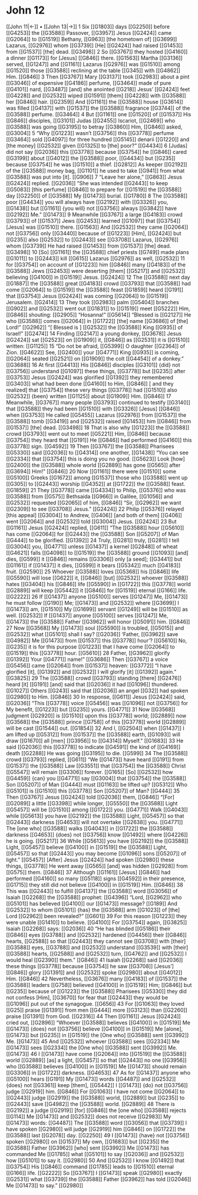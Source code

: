 # John 12
[[John 11|←]] • [[John 13|→]]
1 Six [[G1803]] days [[G2250]] before [[G4253]] the [[G3588]] Passover, [[G3957]] Jesus [[G2424]] came [[G2064]] to [[G1519]] Bethany, [[G963]] [the hometown of] [[G3699]] Lazarus, [[G2976]] whom [[G3739]] [He] [[G2424]] had raised [[G1453]] from [[G1537]] [the] dead. [[G3498]] 
2 So [[G3767]] they hosted [[G4160]] a dinner [[G1173]] for [Jesus] [[G846]] there. [[G1563]] Martha [[G3136]] served, [[G1247]] and [[G1161]] Lazarus [[G2976]] was [[G1510]] among [[G1520]] those [[G3588]] reclining at the table [[G345]] with [[G4862]] Him. [[G846]] 
3 Then [[G3767]] Mary [[G3137]] took [[G2983]] about a pint [[G3046]] of expensive [[G4186]] perfume, [[G3464]] made of pure [[G4101]] nard, [[G3487]] [and] she anointed [[G218]] Jesus’ [[G2424]] feet [[G4228]] and [[G2532]] wiped [[G1591]] [them] [[G4228]] with [[G3588]] her [[G846]] hair. [[G2359]] And [[G1161]] the [[G3588]] house [[G3614]] was filled [[G4137]] with [[G1537]] the [[G3588]] fragrance [[G3744]] of the [[G3588]] perfume. [[G3464]] 
4 But [[G1161]] one [[G1520]] of [[G1537]] His [[G846]] disciples, [[G3101]] Judas [[G2455]] Iscariot, [[G2469]] who [[G3588]] was going [[G3195]] to betray [[G3860]] Him, [[G846]] asked, [[G3004]] 
5 “Why [[G1223]] wasn’t [[G3756]] this [[G3778]] perfume [[G3464]] sold [[G4097]] for three hundred [[G5145]] denarii [[G1220]] and [the money] [[G2532]] given [[G1325]] to [the] poor?” [[G4434]] 
6 [Judas] did not say [[G2036]] this [[G3778]] because [[G3754]] he [[G846]] cared [[G3199]] about [[G4012]] the [[G3588]] poor, [[G4434]] but [[G235]] because [[G3754]] he was [[G1510]] a thief. [[G2812]] As keeper [[G2192]] of the [[G3588]] money bag, [[G1101]] he used to take [[G941]] from what [[G3588]] was put into [it]. [[G906]] 
7 “Leave her alone,” [[G863]] Jesus [[G2424]] replied. [[G2036]] “She was intended [[G2443]] to keep [[G5083]] [this perfume] [[G846]] to prepare for [[G1519]] the [[G3588]] day [[G2250]] of [[G3588]] My [[G1473]] burial. [[G1780]] 
8 The [[G3588]] poor [[G4434]] you will always have [[G2192]] with [[G3326]] you, [[G1438]] but [[G1161]] {you will} not [[G3756]] always [[G3842]] have [[G2192]] Me.” [[G1473]] 
9 Meanwhile [[G3767]] a large [[G4183]] crowd [[G3793]] of [[G1537]] Jews [[G2453]] learned [[G1097]] that [[G3754]] [Jesus] was [[G1510]] there. [[G1563]] And [[G2532]] they came [[G2064]] not [[G3756]] only [[G3440]] because of [[G1223]] [Him], [[G2424]] but [[G235]] also [[G2532]] to [[G2443]] see [[G3708]] Lazarus, [[G2976]] whom [[G3739]] He had raised [[G1453]] from [[G1537]] [the] dead. [[G3498]] 
10 [So] [[G1161]] the [[G3588]] chief priests [[G749]] made plans [[G1011]] to [[G2443]] kill [[G615]] Lazarus [[G2976]] as well, [[G2532]] 
11 for [[G3754]] on account of [[G1223]] him [[G846]] many [[G4183]] of the [[G3588]] Jews [[G2453]] were deserting [them] [[G5217]] and [[G2532]] believing [[G4100]] in [[G1519]] Jesus. [[G2424]] 
12 The [[G3588]] next day [[G1887]] the [[G3588]] great [[G4183]] crowd [[G3793]] that [[G3588]] had come [[G2064]] to [[G1519]] the [[G3588]] feast [[G1859]] heard [[G191]] that [[G3754]] Jesus [[G2424]] was coming [[G2064]] to [[G1519]] Jerusalem. [[G2414]] 
13 They took [[G2983]] palm [[G5404]] branches [[G902]] and [[G2532]] went out [[G1831]] to [[G1519]] meet [[G5222]] Him, [[G846]] shouting: [[G2905]] “Hosanna!” [[G5614]] “Blessed is [[G2127]] He who [[G3588]] comes [[G2064]] in [[G1722]] [the] name [[G3686]] of [the] Lord!” [[G2962]] “[ Blessed is ] [[G2532]] the [[G3588]] King [[G935]] of Israel!” [[G2474]] 
14 Finding [[G2147]] a young donkey, [[G3678]] Jesus [[G2424]] sat [[G2523]] on [[G1909]] it, [[G846]] as [[G2531]] it is [[G1510]] written: [[G1125]] 
15 “Do not be afraid, [[G5399]] O daughter [[G2364]] of Zion. [[G4622]] See, [[G2400]] your [[G4771]] King [[G935]] is coming, [[G2064]] seated [[G2521]] on [[G1909]] the colt [[G4454]] of a donkey.” [[G3688]] 
16 At first [[G4413]] His [[G846]] disciples [[G3101]] {did} not [[G3756]] understand [[G1097]] these things, [[G3778]] but [[G235]] after [[G3753]] Jesus [[G2424]] was glorified [[G1392]] they remembered [[G3403]] what had been done [[G4160]] to Him, [[G846]] [ and they realized] that [[G3754]] these very things [[G3778]] had [[G1510]] also [[G2532]] {been} written [[G1125]] about [[G1909]] Him. [[G846]] 
17 Meanwhile, [[G3767]] many people [[G3793]] continued to testify [[G3140]] that [[G3588]] they had been [[G1510]] with [[G3326]] [Jesus] [[G846]] when [[G3753]] He called [[G5455]] Lazarus [[G2976]] from [[G1537]] the [[G3588]] tomb [[G3419]] and [[G2532]] raised [[G1453]] him [[G846]] from [[G1537]] [the] dead. [[G3498]] 
18 That is also why [[G1223]] the [[G3588]] crowd [[G3793]] went out to meet [[G5221]] Him, [[G846]] because [[G3754]] they heard that [[G191]] He [[G846]] had performed [[G4160]] this [[G3778]] sign. [[G4592]] 
19 Then [[G3767]] the [[G3588]] Pharisees [[G5330]] said [[G2036]] to [[G4314]] one another, [[G1438]] “You can see [[G2334]] that [[G3754]] this is doing you no good. [[G5623]] Look [how] [[G2400]] the [[G3588]] whole world [[G2889]] has gone [[G565]] after [[G3694]] Him!” [[G846]] 
20 Now [[G1161]] there were [[G1510]] some [[G5100]] Greeks [[G1672]] among [[G1537]] those who [[G3588]] went up [[G305]] to [[G2443]] worship [[G4352]] at [[G1722]] the [[G3588]] feast. [[G1859]] 
21 They [[G3778]] came [[G4334]] to Philip, [[G5376]] who was [[G3588]] from [[G575]] Bethsaida [[G966]] in Galilee, [[G1056]] and [[G2532]] requested [[G2065]] of him, [[G846]] “Sir, [[G2962]] we want [[G2309]] to see [[G3708]] Jesus.” [[G2424]] 
22 Philip [[G5376]] relayed [this appeal] [[G3004]] to Andrew, [[G406]] [and both of them] [[G406]] went [[G2064]] and [[G2532]] told [[G3004]] Jesus. [[G2424]] 
23 But [[G1161]] Jesus [[G2424]] replied, [[G611]] “The [[G3588]] hour [[G5610]] has come [[G2064]] for [[G2443]] the [[G3588]] Son [[G5207]] of Man [[G444]] to be glorified. [[G1392]] 
24 Truly, [[G281]] truly, [[G281]] I tell [[G3004]] you, [[G4771]] unless [[G1437]] a kernel [[G2848]] of wheat [[G4621]] falls [[G4098]] to [[G1519]] the [[G3588]] ground [[G1093]] [and] dies, [[G599]] it [[G846]] remains [[G3306]] only [a seed]; [[G3441]] but [[G1161]] if [[G1437]] it dies, [[G599]] it bears [[G5342]] much [[G4183]] fruit. [[G2590]] 
25 Whoever [[G3588]] loves [[G5368]] his [[G846]] life [[G5590]] will lose [[G622]] it, [[G846]] [but] [[G2532]] whoever [[G3588]] hates [[G3404]] his [[G846]] life [[G5590]] in [[G1722]] this [[G3778]] world [[G2889]] will keep [[G5442]] it [[G846]] for [[G1519]] eternal [[G166]] life. [[G2222]] 
26 If [[G1437]] anyone [[G5100]] serves [[G1247]] Me, [[G1473]] he must follow [[G190]] Me; [[G1473]] and [[G2532]] where [[G3699]] I [[G1473]] am, [[G1510]] My [[G1699]] servant [[G1249]] will be [[G1510]] as well. [[G2532]] If [[G1437]] anyone [[G5100]] serves [[G1247]] Me, [[G1473]] the [[G3588]] Father [[G3962]] will honor [[G5091]] him. [[G846]] 
27 Now [[G3568]] My [[G1473]] soul [[G5590]] is troubled, [[G5015]] and [[G2532]] what [[G5101]] shall I say? [[G2036]] ‘Father, [[G3962]] save [[G4982]] Me [[G1473]] from [[G1537]] this [[G3778]] hour’? [[G5610]] No, [[G235]] it is for this purpose [[G1223]] that I have come [[G2064]] to [[G1519]] this [[G3778]] hour. [[G5610]] 
28 Father, [[G3962]] glorify [[G1392]] Your [[G4771]] name!” [[G3686]] Then [[G3767]] a voice [[G5456]] came [[G2064]] from [[G1537]] heaven: [[G3772]] “I have glorified [it], [[G1392]] and [[G2532]] I will glorify [it] [[G1392]] again.” [[G3825]] 
29 The [[G3588]] crowd [[G3793]] standing [there] [[G2476]] heard [it] [[G191]] [and] said that [[G2036]] it had [[G1096]] thundered. [[G1027]] Others [[G243]] said that [[G2036]] an angel [[G32]] had spoken [[G2980]] to Him. [[G846]] 
30 In response, [[G611]] Jesus [[G2424]] said, [[G2036]] “This [[G3778]] voice [[G5456]] was [[G1096]] not [[G3756]] for My benefit, [[G1223]] but [[G235]] yours. [[G4771]] 
31 Now [[G3568]] judgment [[G2920]] is [[G1510]] upon this [[G3778]] world; [[G2889]] now [[G3568]] the [[G3588]] prince [[G758]] of this [[G3778]] world [[G2889]] will be cast [[G1544]] out. [[G1854]] 
32 And I, [[G2504]] when [[G1437]] I am lifted up [[G5312]] from [[G1537]] the [[G3588]] earth, [[G1093]] will draw [[G1670]] all [men] [[G3956]] to [[G4314]] Myself.” [[G1683]] 
33 He said [[G2036]] this [[G3778]] to indicate [[G4591]] the kind of [[G4169]] death [[G2288]] He was going [[G3195]] to die. [[G599]] 
34 The [[G3588]] crowd [[G3793]] replied, [[G611]] “We [[G1473]] have heard [[G191]] from [[G1537]] the [[G3588]] Law [[G3551]] that [[G3754]] the [[G3588]] Christ [[G5547]] will remain [[G3306]] forever. [[G165]] [So] [[G2532]] how [[G4459]] {can} you [[G4771]] say [[G3004]] that [[G3754]] the [[G3588]] Son [[G5207]] of Man [[G444]] must [[G1163]] be lifted up? [[G5312]] Who [[G5101]] is [[G1510]] this [[G3778]] Son [[G5207]] of Man? [[G444]] 
35 Then [[G3767]] Jesus [[G2424]] told [[G2036]] them, [[G846]] “[For] [[G2089]] a little [[G3398]] while longer, [[G5550]] the [[G3588]] Light [[G5457]] will be [[G1510]] among [[G1722]] you. [[G4771]] Walk [[G4043]] while [[G5613]] you have [[G2192]] the [[G3588]] Light, [[G5457]] so that [[G2443]] darkness [[G4653]] will not overtake [[G2638]] you. [[G4771]] The [one who] [[G3588]] walks [[G4043]] in [[G1722]] the [[G3588]] darkness [[G4653]] {does} not [[G3756]] know [[G1492]] where [[G4226]] he is going. [[G5217]] 
36 While [[G5613]] you have [[G2192]] the [[G3588]] Light, [[G5457]] believe [[G4100]] in [[G1519]] the [[G3588]] Light, [[G5457]] so that [[G2443]] you may become [[G1096]] sons [[G5207]] of light.” [[G5457]] [After] Jesus [[G2424]] had spoken [[G2980]] these things, [[G3778]] He went away [[G565]] [and] was hidden [[G2928]] from [[G575]] them. [[G846]] 
37 Although [[G1161]] [Jesus] [[G846]] had performed [[G4160]] so many [[G5118]] signs [[G4592]] in their presence, [[G1715]] they still did not believe [[G4100]] in [[G1519]] Him. [[G846]] 
38 This was [[G2443]] to fulfill [[G4137]] the [[G3588]] word [[G3056]] of Isaiah [[G2268]] the [[G3588]] prophet: [[G4396]] “Lord, [[G2962]] who [[G5101]] has believed [[G4100]] our [[G1473]] message? [[G189]] And [[G2532]] to whom [[G5101]] {has} the [[G3588]] arm [[G1023]] of [the] Lord [[G2962]] been revealed?” [[G601]] 
39 For this reason [[G1223]] they were unable [[G1410]] to believe. [[G4100]] For [[G3754]] again, [[G3825]] Isaiah [[G2268]] says: [[G2036]] 
40 “He has blinded [[G5186]] their [[G846]] eyes [[G3788]] and [[G2532]] hardened [[G4456]] their [[G846]] hearts, [[G2588]] so that [[G2443]] they cannot see [[G3708]] with [their] [[G3588]] eyes, [[G3788]] and [[G2532]] understand [[G3539]] with [their] [[G3588]] hearts, [[G2588]] and [[G2532]] turn, [[G4762]] and [[G2532]] I would heal [[G2390]] them.” [[G846]] 
41 Isaiah [[G2268]] said [[G2036]] these things [[G3778]] because [[G3754]] he saw [[G3708]] [Jesus’] [[G846]] glory [[G1391]] and [[G2532]] spoke [[G2980]] about [[G4012]] Him. [[G846]] 
42 Nevertheless, [[G3676]] many [[G4183]] of [[G1537]] the [[G3588]] leaders [[G758]] believed [[G4100]] in [[G1519]] Him; [[G846]] but [[G235]] because of [[G1223]] the [[G3588]] Pharisees [[G5330]] they did not confess [Him], [[G3670]] for fear that [[G2443]] they would be [[G1096]] put out of the synagogue. [[G656]] 
43 For [[G1063]] they loved [[G25]] praise [[G1391]] from men [[G444]] more [[G3123]] than [[G2260]] praise [[G1391]] from God. [[G2316]] 
44 Then [[G1161]] Jesus [[G2424]] cried out, [[G2896]] “Whoever [[G3588]] believes [[G4100]] in [[G1519]] Me [[G1473]] {does} not [[G3756]] believe [[G4100]] in [[G1519]] Me [alone], [[G1473]] but [[G235]] in [[G1519]] the [One who] [[G3588]] sent [[G3992]] Me. [[G1473]] 
45 And [[G2532]] whoever [[G3588]] sees [[G2334]] Me [[G1473]] sees [[G2334]] the [One who] [[G3588]] sent [[G3992]] Me. [[G1473]] 
46 I [[G1473]] have come [[G2064]] into [[G1519]] the [[G3588]] world [[G2889]] [as] a light, [[G5457]] so that [[G2443]] no one [[G3956]] who [[G3588]] believes [[G4100]] in [[G1519]] Me [[G1473]] should remain [[G3306]] in [[G1722]] darkness. [[G4653]] 
47 As for [[G1437]] anyone who [[G5100]] hears [[G191]] My [[G1473]] words [[G4487]] and [[G2532]] {does} not [[G3361]] keep [them], [[G5442]] I [[G1473]] {do} not [[G3756]] judge [[G2919]] him. [[G846]] For [[G1063]] I have not come [[G2064]] to [[G2443]] judge [[G2919]] the [[G3588]] world, [[G2889]] but [[G235]] to [[G2443]] save [[G4982]] the [[G3588]] world. [[G2889]] 
48 There is [[G2192]] a judge [[G2919]] [for] [[G846]] the [one who] [[G3588]] rejects [[G114]] Me [[G1473]] and [[G2532]] does not receive [[G2983]] My [[G1473]] words: [[G4487]] The [[G3588]] word [[G3056]] that [[G3739]] I have spoken [[G2980]] will judge [[G2919]] him [[G846]] on [[G1722]] the [[G3588]] last [[G2078]] day. [[G2250]] 
49 I [[G1473]] {have} not [[G3756]] spoken [[G2980]] on [[G1537]] My own, [[G1683]] but [[G235]] the [[G3588]] Father [[G3962]] [who] sent [[G3992]] Me [[G1473]] has commanded Me [[G1785]] what [[G5101]] to say [[G2036]] and [[G2532]] how [[G5101]] to say it. [[G2980]] 
50 And [[G2532]] I know [[G1492]] that [[G3754]] His [[G846]] command [[G1785]] leads to [[G1510]] eternal [[G166]] life. [[G2222]] So [[G3767]] I [[G1473]] speak [[G2980]] exactly [[G2531]] what [[G3739]] the [[G3588]] Father [[G3962]] has told [[G2046]] Me [[G1473]] to say.” [[G2980]] 
